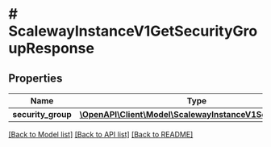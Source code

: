 # # ScalewayInstanceV1GetSecurityGroupResponse

## Properties

Name | Type | Description | Notes
------------ | ------------- | ------------- | -------------
**security_group** | [**\OpenAPI\Client\Model\ScalewayInstanceV1SecurityGroup**](ScalewayInstanceV1SecurityGroup.md) |  | [optional]

[[Back to Model list]](../../README.md#models) [[Back to API list]](../../README.md#endpoints) [[Back to README]](../../README.md)
